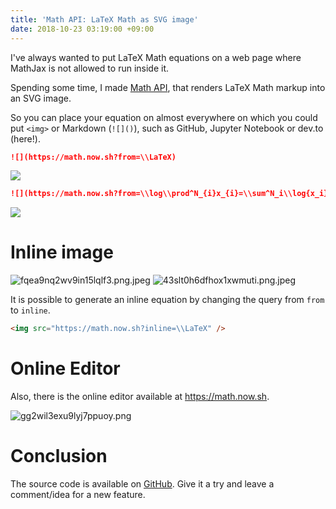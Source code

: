 ```yaml
---
title: 'Math API: LaTeX Math as SVG image'
date: 2018-10-23 03:19:00 +09:00
---
```


I've always wanted to put LaTeX Math equations on a web page where MathJax is not allowed to run inside it.

Spending some time, I made [Math API](https://math.now.sh), that renders LaTeX Math markup into an SVG image.

So you can place your equation on almost everywhere on which you could put `<img>` or Markdown (`![]()`), such as GitHub, Jupyter Notebook or dev.to (here!).


```markdown
![](https://math.now.sh?from=\\LaTeX)
```

![](https://math.now.sh?from=\\LaTeX)


```markdown
![](https://math.now.sh?from=\\log\\prod^N_{i}x_{i}=\\sum^N_i\\log{x_i})
```

![](https://math.now.sh?from=\\log\\prod^N_{i}x_{i}=\\sum^N_i\\log{x_i})


# Inline image

![fqea9nq2wv9in15lqlf3.png.jpeg](/uploads/fqea9nq2wv9in15lqlf3.png.jpeg)
![43slt0h6dfhox1xwmuti.png.jpeg](/uploads/43slt0h6dfhox1xwmuti.png.jpeg)

It is possible to generate an inline equation by changing the query from `from` to `inline`.

```markdown
<img src="https://math.now.sh?inline=\\LaTeX" />
```

# Online Editor

Also, there is the online editor available at https://math.now.sh.

![gg2wil3exu9lyj7ppuoy.png](/uploads/gg2wil3exu9lyj7ppuoy.png)

# Conclusion

The source code is available on [GitHub](https://github.com/uetchy/math-api).
Give it a try and leave a comment/idea for a new feature.